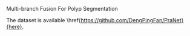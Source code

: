 Multi-branch Fusion For Polyp Segmentation

The dataset is available \href{https://github.com/DengPingFan/PraNet}{here}.
